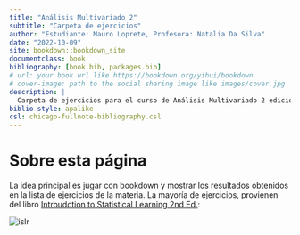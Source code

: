 ```yaml
--- 
title: "Análisis Multivariado 2"
subtitle: "Carpeta de ejercicios"
author: "Estudiante: Mauro Loprete, Profesora: Natalia Da Silva"
date: "2022-10-09"
site: bookdown::bookdown_site
documentclass: book
bibliography: [book.bib, packages.bib]
# url: your book url like https://bookdown.org/yihui/bookdown
# cover-image: path to the social sharing image like images/cover.jpg
description: |
  Carpeta de ejercicios para el curso de Análisis Multivariado 2 edición 2022.
biblio-style: apalike
csl: chicago-fullnote-bibliography.csl
---
```


# Sobre esta página

La idea principal es jugar con bookdown y mostrar los resultados obtenidos en la lista de ejercicios de la materia. La mayoría de ejercicios, provienen del libro [Introudction to Statistical Learning 2nd Ed.](https://www.statlearning.com/):


![islr](https://images-na.ssl-images-amazon.com/images/I/61Lvnv9+CML.jpg)

